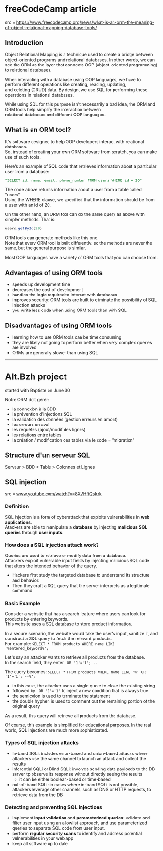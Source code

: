# freeCodeCamp article

src = https://www.freecodecamp.org/news/what-is-an-orm-the-meaning-of-object-relational-mapping-database-tools/

## Introduction

Object Relational Mapping is a technique used to create a bridge between object-oriented programs and relational databases. 
In other words, we can see the ORM as the layer that connects OOP (object-oriented programming) to relational databases.  

When interacting with a database using OOP languages, we have to perform different operations like creating, reading, updating,  
and deleting (CRUD) data. By design, we use SQL for performing these operations in relational databases.  

While using SQL for this purpose isn't necessarily a bad idea, the ORM and ORM tools help simplify the interaction between  
relational databases and different OOP languages.  

## What is an ORM tool?

It's software designed to help OOP developers interact with relational databases.  
So, instead of creating your own ORM software from scratch, you can make use of such tools.  

Here's an example of SQL code that retrieves information about a particular user from a database:
```sql
"SELECT id, name, email, phone_number FROM users WHERE id = 20"
```
The code above returns information about a user from a table called "users".  
Using the WHERE clause, we specified that the information should be from a user with an id of 20.  

On the other hand, an ORM tool can do the same query as above with simpler methods. That is:
```ts
users.getById(20)
```
ORM tools can generate methods like this one.  
Note that every ORM tool is built differently, so the methods are never the same, but the general purpose is similar.  

Most OOP languages have a variety of ORM tools that you can choose from.  

## Advantages of using ORM tools

- speeds up development time 
- decreases the cost of development
- handles the logic required to interact with databases
- improves security: ORM tools are built to eliminate the possibility of SQL injection attacks
- you write less code when using ORM tools than with SQL

## Disadvantages of using ORM tools

- learning how to use ORM tools can be time consuming
- they are likely not going to perform better when very complex queries are involved
- ORMs are generally slower than using SQL

---

# Alt.Bzh project

started with Baptiste on June 30  

Notre ORM doit gérér:
- la connexion à la BDD
- la prévention d'injections SQL
- la validation des données (gestion erreurs en amont)
- les erreurs en aval
- les requêtes (ajout/modif des lignes)
- les relations entre tables
- la création / modification des tables via le code = "migration"

## Structure d'un serveur SQL

Serveur > BDD > Table > Colonnes et Lignes

## SQL injection 

src = www.youtube.com/watch?v=8XVHftQskxk

### Definition

SQL injection is a form of cyberattack that exploits vulnerabilities in **web applications**.  
Atackers are able to manipulate a **database** by injecting **malicious SQL queries** through **user inputs**.   

### How does a SQL injection attack work?

Queries are used to retrieve or modify data from a database.  
Attackers exploit vulnerable input fields by injecting malicious SQL code that alters the intended behavior of the query.  

- Hackers first study the targeted database to understand its structure and behavior.
- Then they craft a SQL query that the server interprets as a legitimate command

### Basic Example

Consider a website that has a search feature where users can look for products by entering keywords.  
This website uses a SQL database to store product information.  

In a secure scenario, the website would take the user's input, sanitize it, and construct a SQL query to fetch the relevant products.  
For example: `SELECT * FROM products WHERE name LIKE '%entered_keyword%';`  

Let's say an attacker wants to retrieve all products from the database.  
In the search field, they enter ` OR '1'='1'; --`  

The query becomes: `SELECT * FROM products WHERE name LIKE '%' OR '1'='1'; --%';`  
- in this case, the attacker uses a single quote to close the existing string
- followed by ` OR '1'='1'` to inject a new condition that is always true
- the semicolon is used to terminate the statement
- the double hyphen is used to comment out the remaining portion of the original query

As a result, this query will retrieve all products from the database.  

Of course, this example is simplified for educational purposes. In the real world, SQL injections are much more sophisticated.  

### Types of SQL injection attacks

- In-band SQLi: includes error-based and union-based attacks where attackers use the same channel to launch an attack and collect the results
- inferential SQLi or Blind SQLi: involves sending data payloads to the DB server tp observe its response without directly seeing the results
  - it can be either boolean-based or time-based
- out-of-band SQLi: in cases where in-band SQLi is not possible, attackers leverage other channels, such as DNS or HTTP requests, to retrieve data from the DB

### Detecting and preventing SQL injections

- implement **input validation** and **parameterized queries**: validate and filter user input using an allowlist approach, and use parameterized queries to separate SQL code from user input.
- perform **regular security scans** to identify and address potential vulnerabilities in your web app
- keep all software up to date
